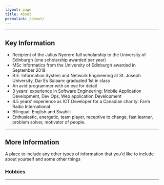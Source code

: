 ```yaml
---
layout: page
title: About
permalink: /about/
---
```

---
## Key Information
* Recipient of the Julius Nyerere full scholarship to the University of Edinburgh (one scholarship awarded per year)
* MSc Informatics from the University of Edinburgh awarded in September 2018
* B.E. Information System and Network Engineering at St. Joseph University, Dar Es Salaam: graduated 1st in class
* An avid programmer with an eye for detail
* 3 years’ experience in Software Engineering: Mobile Application Development, Dev Ops, Web application Development
* 4.5 years’ experience as ICT Developer for a Canadian charity: Farm Radio International
* Bilingual: English and Swahili
* Enthusiastic, energetic, team player, receptive to change, fast learner, problem solver, motivator of people.

---

## More Information

A place to include any other types of information that you'd like to include about yourself and some other things 

### Hobbies
---
